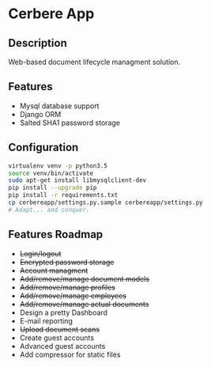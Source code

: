 # Cerbere App

## Description

Web-based document lifecycle managment solution.

## Features
+ Mysql database support
+ Django ORM
+ Salted SHA1 password storage

## Configuration

```bash
virtualenv venv -p python3.5
source venv/bin/activate
sudo apt-get install libmysqlclient-dev
pip install --upgrade pip
pip install -r requirements.txt
cp cerbereapp/settings.py.sample cerbereapp/settings.py
# Adapt... and conquer.
```

## Features Roadmap
+ ~~Login/logout~~
+ ~~Encrypted password storage~~
+ ~~Account managment~~
+ ~~Add/remove/manage document models~~
+ ~~Add/remove/manage profiles~~
+ ~~Add/remove/manage employees~~
+ ~~Add/remove/manage actual documents~~
+ Design a pretty Dashboard
+ E-mail reporting
+ ~~Upload document scans~~
+ Create guest accounts
+ Advanced guest accounts
+ Add compressor for static files
